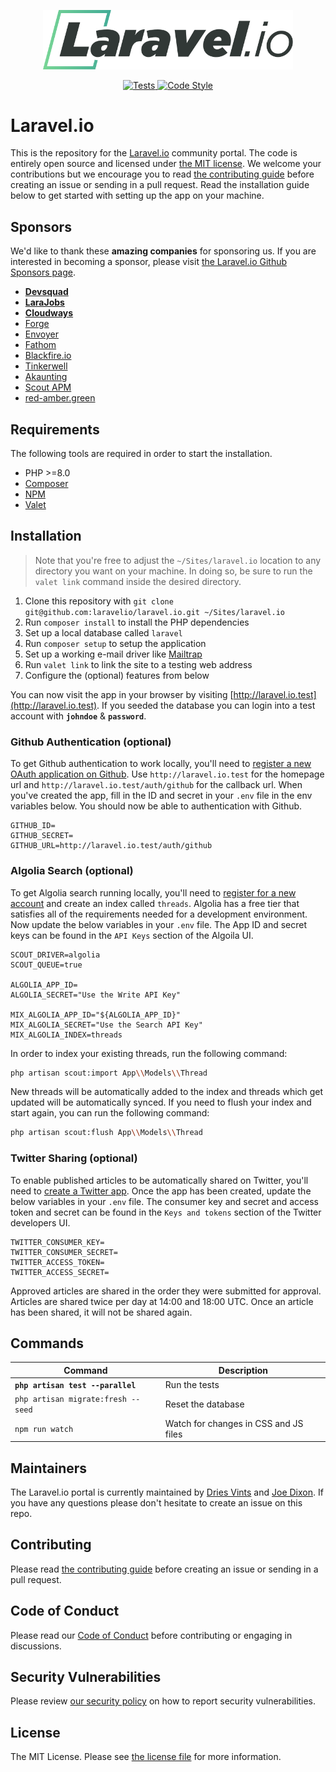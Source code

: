 <p align="center">
    <img src="https://github.com/laravelio/art/blob/main/laravelio-logo-lg.svg" width="400" />
</p>

<p align="center">
    <a href="https://github.com/laravelio/laravel.io/actions?query=workflow%3ATests">
        <img src="https://github.com/laravelio/laravel.io/workflows/Tests/badge.svg" alt="Tests" />
    </a>
    <a href="https://github.styleci.io/repos/12895187">
        <img src="https://github.styleci.io/repos/12895187/shield?style=flat" alt="Code Style">
    </a>
</p>

# Laravel.io

This is the repository for the [Laravel.io](http://laravel.io) community portal. The code is entirely open source and licensed under [the MIT license](LICENSE.md). We welcome your contributions but we encourage you to read [the contributing guide](CONTRIBUTING.md) before creating an issue or sending in a pull request. Read the installation guide below to get started with setting up the app on your machine.

## Sponsors

We'd like to thank these **amazing companies** for sponsoring us. If you are interested in becoming a sponsor, please visit <a href="https://github.com/sponsors/laravelio">the Laravel.io Github Sponsors page</a>.

- **[Devsquad](https://devsquad.com)**
- **[LaraJobs](https://larajobs.com)**
- **[Cloudways](https://www.cloudways.com/en/?id=972670)**
- [Forge](https://forge.laravel.com)
- [Envoyer](https://envoyer.io)
- [Fathom](https://usefathom.com)
- [Blackfire.io](https://blackfire.io)
- [Tinkerwell](https://tinkerwell.app)
- [Akaunting](https://akaunting.com/developers?utm_source=Laravelio&utm_medium=Banner&utm_campaign=Developers)
- [Scout APM](https://ter.li/o1adaj)
- [red-amber.green](https://red-amber.green)

## Requirements

The following tools are required in order to start the installation.

- PHP >=8.0
- [Composer](https://getcomposer.org/download/)
- [NPM](https://docs.npmjs.com/downloading-and-installing-node-js-and-npm)
- [Valet](https://laravel.com/docs/valet#installation)

## Installation

> Note that you're free to adjust the `~/Sites/laravel.io` location to any directory you want on your machine. In doing so, be sure to run the `valet link` command inside the desired directory.

1. Clone this repository with `git clone git@github.com:laravelio/laravel.io.git ~/Sites/laravel.io`
2. Run `composer install` to install the PHP dependencies
3. Set up a local database called `laravel`
4. Run `composer setup` to setup the application
5. Set up a working e-mail driver like [Mailtrap](https://mailtrap.io/)
6. Run `valet link` to link the site to a testing web address
7. Configure the (optional) features from below

You can now visit the app in your browser by visiting [http://laravel.io.test](http://laravel.io.test). If you seeded the database you can login into a test account with **`johndoe`** & **`password`**.

### Github Authentication (optional)

To get Github authentication to work locally, you'll need to [register a new OAuth application on Github](https://github.com/settings/applications/new). Use `http://laravel.io.test` for the homepage url and `http://laravel.io.test/auth/github` for the callback url. When you've created the app, fill in the ID and secret in your `.env` file in the env variables below. You should now be able to authentication with Github.

```
GITHUB_ID=
GITHUB_SECRET=
GITHUB_URL=http://laravel.io.test/auth/github
```

### Algolia Search (optional)

To get Algolia search running locally, you'll need to [register for a new account](https://www.algolia.com/users/sign_up) and create an index called `threads`. Algolia has a free tier that satisfies all of the requirements needed for a development environment. Now update the below variables in your `.env` file. The App ID and secret keys can be found in the `API Keys` section of the Algoila UI. 

```
SCOUT_DRIVER=algolia
SCOUT_QUEUE=true

ALGOLIA_APP_ID=
ALGOLIA_SECRET="Use the Write API Key"

MIX_ALGOLIA_APP_ID="${ALGOLIA_APP_ID}"
MIX_ALGOLIA_SECRET="Use the Search API Key"
MIX_ALGOLIA_INDEX=threads
```

In order to index your existing threads, run the following command:

```bash
php artisan scout:import App\\Models\\Thread
```

New threads will be automatically added to the index and threads which get updated will be automatically synced. If you need to flush your index and start again, you can run the following command:

```bash
php artisan scout:flush App\\Models\\Thread
```

### Twitter Sharing (optional)

To enable published articles to be automatically shared on Twitter, you'll need to [create a Twitter app](https://developer.twitter.com/apps/). Once the app has been created, update the below variables in your `.env` file. The consumer key and secret and access token and secret can be found in the `Keys and tokens` section of the Twitter developers UI. 

```
TWITTER_CONSUMER_KEY=
TWITTER_CONSUMER_SECRET=
TWITTER_ACCESS_TOKEN=
TWITTER_ACCESS_SECRET=
```

Approved articles are shared in the order they were submitted for approval. Articles are shared twice per day at 14:00 and 18:00 UTC. Once an article has been shared, it will not be shared again.

## Commands

Command | Description
--- | ---
**`php artisan test --parallel`** | Run the tests
`php artisan migrate:fresh --seed` | Reset the database
`npm run watch` | Watch for changes in CSS and JS files

## Maintainers

The Laravel.io portal is currently maintained by [Dries Vints](https://github.com/driesvints) and [Joe Dixon](https://github.com/joedixon). If you have any questions please don't hesitate to create an issue on this repo.

## Contributing

Please read [the contributing guide](CONTRIBUTING.md) before creating an issue or sending in a pull request.

## Code of Conduct

Please read our [Code of Conduct](CODE_OF_CONDUCT.md) before contributing or engaging in discussions.

## Security Vulnerabilities

Please review [our security policy](.github/SECURITY.md) on how to report security vulnerabilities.

## License

The MIT License. Please see [the license file](LICENSE.md) for more information.

